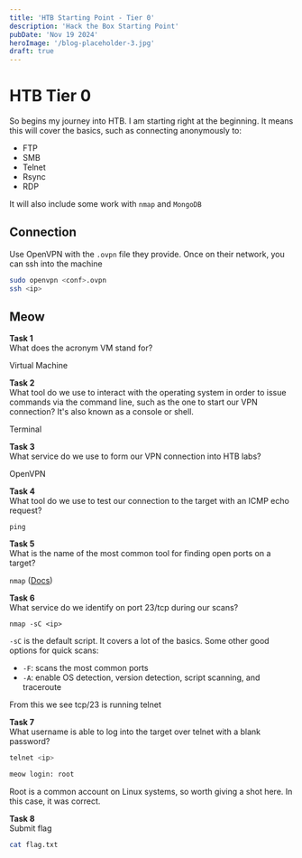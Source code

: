 ```yaml
---
title: 'HTB Starting Point - Tier 0'
description: 'Hack the Box Starting Point'
pubDate: 'Nov 19 2024'
heroImage: '/blog-placeholder-3.jpg'
draft: true
---
```


# HTB Tier 0

So begins my journey into HTB. I am starting right at the beginning. It means this will cover the basics, such as connecting anonymously to:
* FTP
* SMB
* Telnet
* Rsync
* RDP

It will also include some work with `nmap` and `MongoDB`

## Connection

Use OpenVPN with the `.ovpn` file they provide. Once on their network, you can ssh into the machine

```bash
sudo openvpn <conf>.ovpn
ssh <ip>
```

## Meow

**Task 1**  
What does the acronym VM stand for?

Virtual Machine


**Task 2**  
What tool do we use to interact with the operating system in order to issue commands via the command line, such as the one to start our VPN connection? It's also known as a console or shell.

Terminal


**Task 3**  
What service do we use to form our VPN connection into HTB labs?

OpenVPN


**Task 4**  
What tool do we use to test our connection to the target with an ICMP echo request?

`ping`


**Task 5**  
What is the name of the most common tool for finding open ports on a target?

`nmap` ([Docs](https://nmap.org/book/nse-usage.html))


**Task 6**  
What service do we identify on port 23/tcp during our scans?

`nmap -sC <ip>`

`-sC` is the default script. It covers a lot of the basics. Some other good options for quick scans:
* `-F`: scans the most common ports
* `-A`: enable OS detection, version detection, script scanning, and traceroute

From this we see tcp/23 is running telnet


**Task 7**  
What username is able to log into the target over telnet with a blank password?

```bash
telnet <ip>

meow login: root
```

Root is a common account on Linux systems, so worth giving a shot here. In this case, it was correct.

**Task 8**  
Submit flag

```bash
cat flag.txt
```

